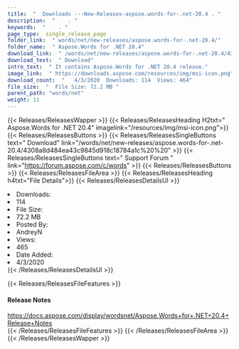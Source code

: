 ```yaml
---
title:  "  Downloads ---New-Releases-aspose.words-for-.net-20.4 . " 
description:  "    . " 
keywords:  "    . " 
page_type:  single_release_page
folder_link:  " words/net/new-releases/aspose.words-for-.net-20.4/"
folder_name:  " Aspose.Words for .NET 20.4"
download_link:  " /words/net/new-releases/aspose.words-for-.net-20.4/4308a8d484ea43c9845d918c18784a1c"
download_text:  " Download"
intro_text:  " It contains Aspose.Words for .NET 20.4 release."
image_link:  " https://downloads.aspose.com/resources/img/msi-icon.png"
download_count:  "   4/3/2020  Downloads: 114  Views: 464"
file_size:  "  File Size: 72.2 MB "
parent_path: "words/net"
weight: 11 
---
```


{{< Releases/ReleasesWapper >}}
  {{< Releases/ReleasesHeading H2txt=" Aspose.Words for .NET 20.4" imagelink="/resources/img/msi-icon.png">}}
  {{< Releases/ReleasesButtons >}}
    {{< Releases/ReleasesSingleButtons text=" Download" link="/words/net/new-releases/aspose.words-for-.net-20.4/4308a8d484ea43c9845d918c18784a1c%20%20" >}}
    {{< Releases/ReleasesSingleButtons text=" Support Forum " link="https://forum.aspose.com/c/words" >}}
  {{< Releases/ReleasesButtons >}}
  {{< Releases/ReleasesFileArea >}}
    {{< Releases/ReleasesHeading h4txt="File Details">}}
    {{< Releases/ReleasesDetailsUl >}}
             <li>Downloads:</li><li>114</li><li>File Size:</li><li>72.2 MB</li><li>Posted By:</li><li>AndreyN</li><li>Views:</li><li>465</li><li>Date Added:</li><li>4/3/2020</li>
    {{< /Releases/ReleasesDetailsUl >}}

  {{< Releases/ReleasesFileFeatures >}}
      <h4>Release Notes</h4><div><a href="https://docs.aspose.com/display/wordsnet/Aspose.Words+for+.NET+20.4+Release+Notes">https://docs.aspose.com/display/wordsnet/Aspose.Words+for+.NET+20.4+Release+Notes</a></div>
  {{< /Releases/ReleasesFileFeatures >}}
 {{< /Releases/ReleasesFileArea >}}
{{< /Releases/ReleasesWapper >}}


